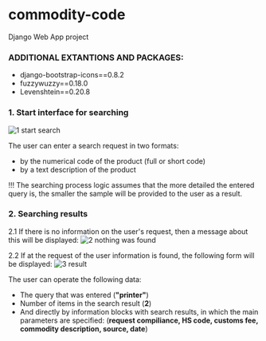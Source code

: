 # commodity-code
Django Web App project

### ADDITIONAL EXTANTIONS AND PACKAGES:
-  django-bootstrap-icons==0.8.2
-  fuzzywuzzy==0.18.0
-  Levenshtein==0.20.8


### 1. Start interface for searching
![1 start search](https://github.com/atcx-uholnikov/commodity_code/assets/10896191/1cb2e059-4bfa-4fc1-b6dd-036601fec86b)

The user can enter a search request in two formats:
- by the numerical code of the product (full or short code) 
- by a text description of the product

!!! The searching process logic assumes that the more detailed the entered query is, the smaller the sample will be provided to the user as a result.

### 2. Searching results

2.1 If there is no information on the user's request, then a message about this will be displayed:
![2 nothing was found](https://github.com/atcx-uholnikov/commodity_code/assets/10896191/f888ea66-5629-4504-9e24-8a589ef769c1)

2.2 If at the request of the user information is found, the following form will be displayed:
![3 result](https://github.com/atcx-uholnikov/commodity_code/assets/10896191/a7768c9b-438d-4ff0-8870-6c655b0772f9)

The user can operate the following data:
+ The query that was entered (**"printer"**)
+ Number of items in the search result (**2**)
+ And directly by information blocks with search results, in which the main parameters are specified: (**request compiliance, HS code, customs fee, commodity description, source, date**)


